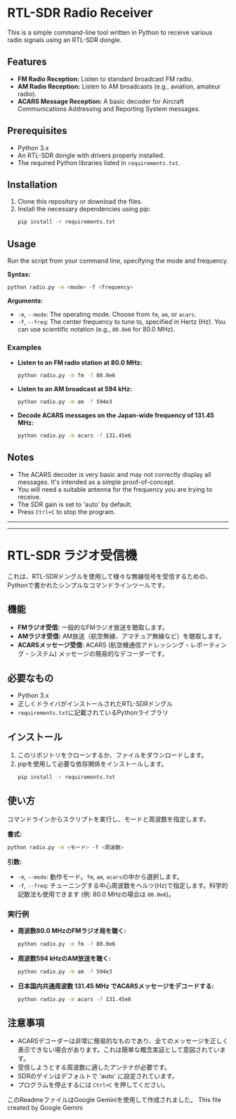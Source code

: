 # RTL-SDR Radio Receiver

This is a simple command-line tool written in Python to receive various radio signals using an RTL-SDR dongle.

## Features

*   **FM Radio Reception:** Listen to standard broadcast FM radio.
*   **AM Radio Reception:** Listen to AM broadcasts (e.g., aviation, amateur radio).
*   **ACARS Message Reception:** A basic decoder for Aircraft Communications Addressing and Reporting System messages.

## Prerequisites

*   Python 3.x
*   An RTL-SDR dongle with drivers properly installed.
*   The required Python libraries listed in `requirements.txt`.

## Installation

1.  Clone this repository or download the files.
2.  Install the necessary dependencies using pip:
    ```bash
    pip install -r requirements.txt
    ```

## Usage

Run the script from your command line, specifying the mode and frequency.

**Syntax:**
```bash
python radio.py -m <mode> -f <frequency>
```

**Arguments:**

*   `-m`, `--mode`: The operating mode. Choose from `fm`, `am`, or `acars`.
*   `-f`, `--freq`: The center frequency to tune to, specified in Hertz (Hz). You can use scientific notation (e.g., `80.0e6` for 80.0 MHz).

### Examples

*   **Listen to an FM radio station at 80.0 MHz:**
    ```bash
    python radio.py -m fm -f 80.0e6
    ```

*   **Listen to an AM broadcast at 594 kHz:**
    ```bash
    python radio.py -m am -f 594e3
    ```

*   **Decode ACARS messages on the Japan-wide frequency of 131.45 MHz:**
    ```bash
    python radio.py -m acars -f 131.45e6
    ```

## Notes

*   The ACARS decoder is very basic and may not correctly display all messages. It's intended as a simple proof-of-concept.
*   You will need a suitable antenna for the frequency you are trying to receive.
*   The SDR gain is set to 'auto' by default.
*   Press `Ctrl+C` to stop the program.

---
---

# RTL-SDR ラジオ受信機

これは、RTL-SDRドングルを使用して様々な無線信号を受信するための、Pythonで書かれたシンプルなコマンドラインツールです。

## 機能

*   **FMラジオ受信:** 一般的なFMラジオ放送を聴取します。
*   **AMラジオ受信:** AM放送（航空無線、アマチュア無線など）を聴取します。
*   **ACARSメッセージ受信:** ACARS (航空機通信アドレッシング・レポーティング・システム) メッセージの簡易的なデコーダーです。

## 必要なもの

*   Python 3.x
*   正しくドライバがインストールされたRTL-SDRドングル
*   `requirements.txt`に記載されているPythonライブラリ

## インストール

1.  このリポジトリをクローンするか、ファイルをダウンロードします。
2.  pipを使用して必要な依存関係をインストールします。
    ```bash
    pip install -r requirements.txt
    ```

## 使い方

コマンドラインからスクリプトを実行し、モードと周波数を指定します。

**書式:**
```bash
python radio.py -m <モード> -f <周波数>
```

**引数:**

*   `-m`, `--mode`: 動作モード。`fm`, `am`, `acars`の中から選択します。
*   `-f`, `--freq`: チューニングする中心周波数をヘルツ(Hz)で指定します。科学的記数法も使用できます (例: 80.0 MHzの場合は `80.0e6`)。

### 実行例

*   **周波数80.0 MHzのFMラジオ局を聴く:**
    ```bash
    python radio.py -m fm -f 80.0e6
    ```

*   **周波数594 kHzのAM放送を聴く:**
    ```bash
    python radio.py -m am -f 594e3
    ```

*   **日本国内共通周波数 131.45 MHz でACARSメッセージをデコードする:**
    ```bash
    python radio.py -m acars -f 131.45e6
    ```

## 注意事項

*   ACARSデコーダーは非常に簡易的なものであり、全てのメッセージを正しく表示できない場合があります。これは簡単な概念実証として意図されています。
*   受信しようとする周波数に適したアンテナが必要です。
*   SDRのゲインはデフォルトで 'auto' に設定されています。
*   プログラムを停止するには `Ctrl+C` を押してください。

このReadmeファイルはGoogle Geminiを使用して作成されました。
This file created by Google Gemini